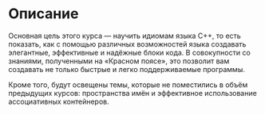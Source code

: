 # Описание

Основная цель этого курса — научить идиомам языка C++, то есть показать, как с помощью различных возможностей языка создавать элегантные, эффективные и надёжные блоки кода. В совокупности со знаниями, полученными на «Красном поясе», это позволит вам создавать не только быстрые и легко поддерживаемые программы. 

Кроме того, будут освещены темы, которые не поместились в объём предыдущих курсов: пространства имён и эффективное использование ассоциативных контейнеров.
